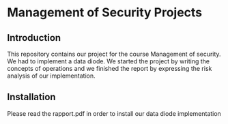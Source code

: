 # Management of Security Projects
## Introduction
This repository contains our project for the course Management of security. We had to implement a data diode. We started the project by writing the concepts of operations and we finished the report by expressing the risk analysis of our implementation.
## Installation
Please read the rapport.pdf in order to install our data diode implementation

